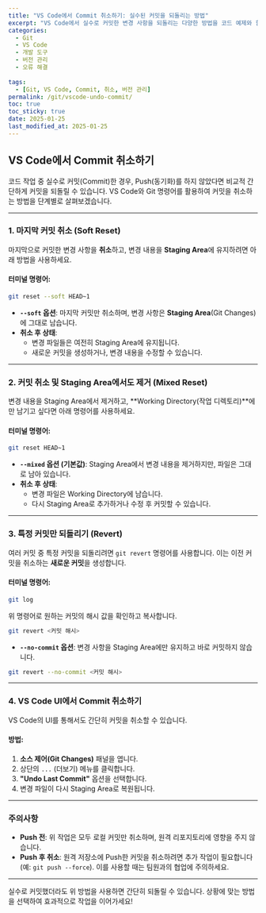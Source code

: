 ```yaml
---
title: "VS Code에서 Commit 취소하기: 실수된 커밋을 되돌리는 방법"
excerpt: "VS Code에서 실수로 커밋한 변경 사항을 되돌리는 다양한 방법을 코드 예제와 함께 설명합니다."
categories:
  - Git
  - VS Code
  - 개발 도구
  - 버전 관리
  - 오류 해결
  
tags:
  - [Git, VS Code, Commit, 취소, 버전 관리]
permalink: /git/vscode-undo-commit/
toc: true
toc_sticky: true
date: 2025-01-25
last_modified_at: 2025-01-25
---
```


## VS Code에서 Commit 취소하기

코드 작업 중 실수로 커밋(Commit)한 경우, Push(동기화)를 하지 않았다면 비교적 간단하게 커밋을 되돌릴 수 있습니다. VS Code와 Git 명령어를 활용하여 커밋을 취소하는 방법을 단계별로 살펴보겠습니다.

---

### 1. 마지막 커밋 취소 (Soft Reset)

마지막으로 커밋한 변경 사항을 **취소**하고, 변경 내용을 **Staging Area**에 유지하려면 아래 방법을 사용하세요.

#### 터미널 명령어:
```bash
git reset --soft HEAD~1
```

- **`--soft` 옵션**: 마지막 커밋만 취소하며, 변경 사항은 **Staging Area**(Git Changes)에 그대로 남습니다.
- **취소 후 상태**:
  - 변경 파일들은 여전히 Staging Area에 유지됩니다.
  - 새로운 커밋을 생성하거나, 변경 내용을 수정할 수 있습니다.

---

### 2. 커밋 취소 및 Staging Area에서도 제거 (Mixed Reset)

변경 내용을 Staging Area에서 제거하고, **Working Directory(작업 디렉토리)**에만 남기고 싶다면 아래 명령어를 사용하세요.

#### 터미널 명령어:
```bash
git reset HEAD~1
```

- **`--mixed` 옵션 (기본값)**: Staging Area에서 변경 내용을 제거하지만, 파일은 그대로 남아 있습니다.
- **취소 후 상태**:
  - 변경 파일은 Working Directory에 남습니다.
  - 다시 Staging Area로 추가하거나 수정 후 커밋할 수 있습니다.

---

### 3. 특정 커밋만 되돌리기 (Revert)

여러 커밋 중 특정 커밋을 되돌리려면 `git revert` 명령어를 사용합니다. 이는 이전 커밋을 취소하는 **새로운 커밋**을 생성합니다.

#### 터미널 명령어:
```bash
git log
```
위 명령어로 원하는 커밋의 해시 값을 확인하고 복사합니다.

```bash
git revert <커밋 해시>
```

- **`--no-commit` 옵션**: 변경 사항을 Staging Area에만 유지하고 바로 커밋하지 않습니다.

```bash
git revert --no-commit <커밋 해시>
```

---

### 4. VS Code UI에서 Commit 취소하기

VS Code의 UI를 통해서도 간단히 커밋을 취소할 수 있습니다.

#### 방법:
1. **소스 제어(Git Changes)** 패널을 엽니다.
2. 상단의 `...` (더보기) 메뉴를 클릭합니다.
3. **"Undo Last Commit"** 옵션을 선택합니다.
4. 변경 파일이 다시 Staging Area로 복원됩니다.

---

### 주의사항

- **Push 전**: 위 작업은 모두 로컬 커밋만 취소하며, 원격 리포지토리에 영향을 주지 않습니다.
- **Push 후 취소**: 원격 저장소에 Push한 커밋을 취소하려면 추가 작업이 필요합니다 (예: `git push --force`). 이를 사용할 때는 팀원과의 협업에 주의하세요.

---

실수로 커밋했더라도 위 방법을 사용하면 간단히 되돌릴 수 있습니다. 상황에 맞는 방법을 선택하여 효과적으로 작업을 이어가세요!

